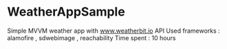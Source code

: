 # WeatherAppSample
Simple MVVM weather app with www.weatherbit.io API 
Used frameworks : alamofire , sdwebimage , reachability 
Time spent : 10 hours
